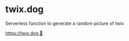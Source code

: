 # twix.dog

Serverless function to generate a random picture of twix

[https://twix.dog 🐶](https://twix.dog)
